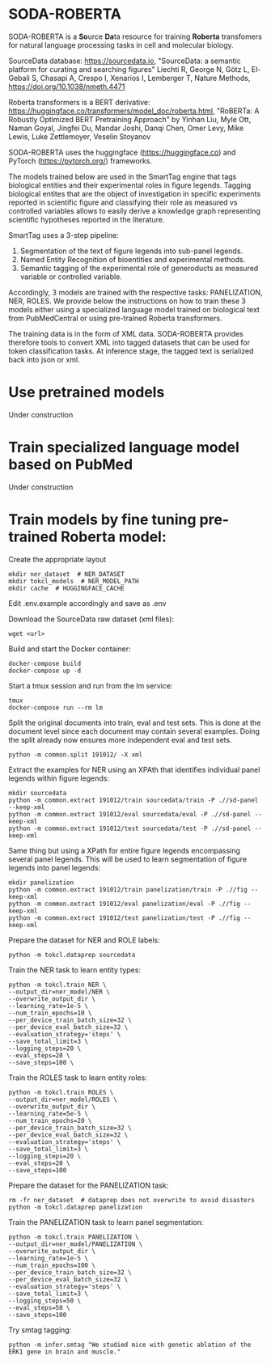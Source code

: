 
SODA-ROBERTA
============

SODA-ROBERTA is a **So**urce **Da**ta resource for training __Roberta__ transfomers for natural language processing tasks in cell and molecular biology.

SourceData database: https://sourcedata.io, "SourceData: a semantic platform for curating and searching figures"
Liechti R, George N, Götz L, El-Gebali S, Chasapi A, Crespo I, Xenarios I, Lemberger T, Nature Methods, https://doi.org/10.1038/nmeth.4471

Roberta transformers is a BERT derivative: https://huggingface.co/transformers/model_doc/roberta.html, "RoBERTa: A Robustly Optimized BERT Pretraining Approach" by Yinhan Liu, Myle Ott, Naman Goyal, Jingfei Du, Mandar Joshi, Danqi Chen, Omer Levy, Mike Lewis, Luke Zettlemoyer, Veselin Stoyanov

SODA-ROBERTA uses the huggingface (https://huggingface.co) and PyTorch (https://pytorch.org/) frameworks.

The models trained below are used in the SmartTag engine that tags biological entities and their experimental roles in figure legends. Tagging biological entites that are the object of investigation in specific experiments reported in scientific figure and classifying their role as measured vs controlled variables allows to easily derive a knowledge graph representing scientific hypotheses reported in the literature.

SmartTag uses a 3-step pipeline: 

1. Segmentation of the text of figure legends into sub-panel legends.
2. Named Entity Recognition of bioentities and experimental methods.
3. Semantic tagging of the experimental role of generoducts as measured variable or controlled variable.

Accordingly, 3 models are trained with the respective tasks: PANELIZATION, NER, ROLES. We provide below the instructions on how to train these 3 models either using a specialized language model trained on biological text from PubMedCentral or using pre-trained Roberta transformers.

The training data is in the form of XML data. SODA-ROBERTA provides therefore tools to convert XML into tagged datasets that can be used for token classification tasks. At inference stage, the tagged text is serialized back into json or xml.

# Use pretrained models

Under construction

# Train specialized language model based on PubMed

Under construction

# Train models by fine tuning pre-trained Roberta model:

Create the appropriate layout

```
mkdir ner_dataset  # NER_DATASET
mkdir tokcl_models  # NER_MODEL_PATH
mkdir cache  # HUGGINGFACE_CACHE
```

Edit .env.example accordingly and save as .env

Download the SourceData raw dataset (xml files):

```
wget <url>
```

Build and start the Docker container:

```
docker-compose build
docker-compose up -d
```
Start a tmux session and run  from the lm service:

```
tmux
docker-compose run --rm lm 
```

Split the original documents into train, eval and test sets. This is done at the document level since each document may contain several examples. Doing the split already now ensures more independent eval and test sets.

```
python -m common.split 191012/ -X xml
```

Extract the examples for NER using an XPAth that identifies individual panel legends within figure legends:

```
mkdir sourcedata
python -m common.extract 191012/train sourcedata/train -P .//sd-panel --keep-xml
python -m common.extract 191012/eval sourcedata/eval -P .//sd-panel --keep-xml
python -m common.extract 191012/test sourcedata/test -P .//sd-panel --keep-xml
```

Same thing but using a XPath for entire figure legends encompassing several panel legends. This will be used to learn segmentation of figure legends into panel legends:

```
mkdir panelization
python -m common.extract 191012/train panelization/train -P .//fig --keep-xml
python -m common.extract 191012/eval panelization/eval -P .//fig --keep-xml
python -m common.extract 191012/test panelization/test -P .//fig --keep-xml
```

Prepare the dataset for NER and ROLE labels:

```
python -m tokcl.dataprep sourcedata
```

Train the NER task to learn entity types:

```
python -m tokcl.train NER \
--output_dir=ner_model/NER \
--overwrite_output_dir \
--learning_rate=1e-5 \
--num_train_epochs=10 \
--per_device_train_batch_size=32 \
--per_device_eval_batch_size=32 \
--evaluation_strategy='steps' \
--save_total_limit=3 \
--logging_steps=20 \
--eval_steps=20 \
--save_steps=100 \
```


Train the ROLES task to learn entity roles:

```
python -m tokcl.train ROLES \
--output_dir=ner_model/ROLES \
--overwrite_output_dir \
--learning_rate=5e-5 \
--num_train_epochs=20 \
--per_device_train_batch_size=32 \
--per_device_eval_batch_size=32 \
--evaluation_strategy='steps' \
--save_total_limit=3 \
--logging_steps=20 \
--eval_steps=20 \
--save_steps=100
```

Prepare the dataset for the PANELIZATION task:

```
rm -fr ner_dataset  # dataprep does not overwrite to avoid disasters
python -m tokcl.dataprep panelization
```

Train the PANELIZATION task to learn panel segmentation:

```
python -m tokcl.train PANELIZATION \
--output_dir=ner_model/PANELIZATION \
--overwrite_output_dir \
--learning_rate=1e-5 \
--num_train_epochs=100 \
--per_device_train_batch_size=32 \
--per_device_eval_batch_size=32 \
--evaluation_strategy='steps' \
--save_total_limit=3 \
--logging_steps=50 \
--eval_steps=50 \
--save_steps=100
```

Try smtag tagging:

```
python -m infer.smtag "We studied mice with genetic ablation of the ERK1 gene in brain and muscle."
```



